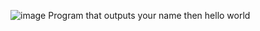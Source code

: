 ![image](https://github.com/user-attachments/assets/eac65eb9-62c7-4dd6-b92f-db59c361583e)
Program that outputs your name then hello world
